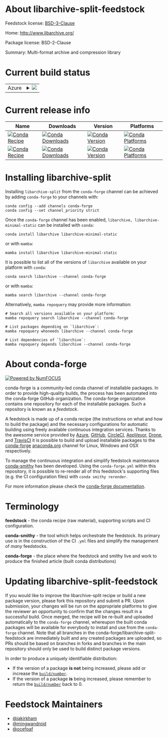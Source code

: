 About libarchive-split-feedstock
================================

Feedstock license: [BSD-3-Clause](https://github.com/conda-forge/libarchive-feedstock/blob/main/LICENSE.txt)

Home: http://www.libarchive.org/

Package license: BSD-2-Clause

Summary: Multi-format archive and compression library

Current build status
====================


<table>
    
  <tr>
    <td>Azure</td>
    <td>
      <details>
        <summary>
          <a href="https://dev.azure.com/conda-forge/feedstock-builds/_build/latest?definitionId=519&branchName=main">
            <img src="https://dev.azure.com/conda-forge/feedstock-builds/_apis/build/status/libarchive-feedstock?branchName=main">
          </a>
        </summary>
        <table>
          <thead><tr><th>Variant</th><th>Status</th></tr></thead>
          <tbody><tr>
              <td>linux_64</td>
              <td>
                <a href="https://dev.azure.com/conda-forge/feedstock-builds/_build/latest?definitionId=519&branchName=main">
                  <img src="https://dev.azure.com/conda-forge/feedstock-builds/_apis/build/status/libarchive-feedstock?branchName=main&jobName=linux&configuration=linux%20linux_64_" alt="variant">
                </a>
              </td>
            </tr><tr>
              <td>linux_aarch64</td>
              <td>
                <a href="https://dev.azure.com/conda-forge/feedstock-builds/_build/latest?definitionId=519&branchName=main">
                  <img src="https://dev.azure.com/conda-forge/feedstock-builds/_apis/build/status/libarchive-feedstock?branchName=main&jobName=linux&configuration=linux%20linux_aarch64_" alt="variant">
                </a>
              </td>
            </tr><tr>
              <td>linux_ppc64le</td>
              <td>
                <a href="https://dev.azure.com/conda-forge/feedstock-builds/_build/latest?definitionId=519&branchName=main">
                  <img src="https://dev.azure.com/conda-forge/feedstock-builds/_apis/build/status/libarchive-feedstock?branchName=main&jobName=linux&configuration=linux%20linux_ppc64le_" alt="variant">
                </a>
              </td>
            </tr><tr>
              <td>osx_64</td>
              <td>
                <a href="https://dev.azure.com/conda-forge/feedstock-builds/_build/latest?definitionId=519&branchName=main">
                  <img src="https://dev.azure.com/conda-forge/feedstock-builds/_apis/build/status/libarchive-feedstock?branchName=main&jobName=osx&configuration=osx%20osx_64_" alt="variant">
                </a>
              </td>
            </tr><tr>
              <td>osx_arm64</td>
              <td>
                <a href="https://dev.azure.com/conda-forge/feedstock-builds/_build/latest?definitionId=519&branchName=main">
                  <img src="https://dev.azure.com/conda-forge/feedstock-builds/_apis/build/status/libarchive-feedstock?branchName=main&jobName=osx&configuration=osx%20osx_arm64_" alt="variant">
                </a>
              </td>
            </tr><tr>
              <td>win_64</td>
              <td>
                <a href="https://dev.azure.com/conda-forge/feedstock-builds/_build/latest?definitionId=519&branchName=main">
                  <img src="https://dev.azure.com/conda-forge/feedstock-builds/_apis/build/status/libarchive-feedstock?branchName=main&jobName=win&configuration=win%20win_64_" alt="variant">
                </a>
              </td>
            </tr>
          </tbody>
        </table>
      </details>
    </td>
  </tr>
</table>

Current release info
====================

| Name | Downloads | Version | Platforms |
| --- | --- | --- | --- |
| [![Conda Recipe](https://img.shields.io/badge/recipe-libarchive-green.svg)](https://anaconda.org/conda-forge/libarchive) | [![Conda Downloads](https://img.shields.io/conda/dn/conda-forge/libarchive.svg)](https://anaconda.org/conda-forge/libarchive) | [![Conda Version](https://img.shields.io/conda/vn/conda-forge/libarchive.svg)](https://anaconda.org/conda-forge/libarchive) | [![Conda Platforms](https://img.shields.io/conda/pn/conda-forge/libarchive.svg)](https://anaconda.org/conda-forge/libarchive) |
| [![Conda Recipe](https://img.shields.io/badge/recipe-libarchive--minimal--static-green.svg)](https://anaconda.org/conda-forge/libarchive-minimal-static) | [![Conda Downloads](https://img.shields.io/conda/dn/conda-forge/libarchive-minimal-static.svg)](https://anaconda.org/conda-forge/libarchive-minimal-static) | [![Conda Version](https://img.shields.io/conda/vn/conda-forge/libarchive-minimal-static.svg)](https://anaconda.org/conda-forge/libarchive-minimal-static) | [![Conda Platforms](https://img.shields.io/conda/pn/conda-forge/libarchive-minimal-static.svg)](https://anaconda.org/conda-forge/libarchive-minimal-static) |

Installing libarchive-split
===========================

Installing `libarchive-split` from the `conda-forge` channel can be achieved by adding `conda-forge` to your channels with:

```
conda config --add channels conda-forge
conda config --set channel_priority strict
```

Once the `conda-forge` channel has been enabled, `libarchive, libarchive-minimal-static` can be installed with `conda`:

```
conda install libarchive libarchive-minimal-static
```

or with `mamba`:

```
mamba install libarchive libarchive-minimal-static
```

It is possible to list all of the versions of `libarchive` available on your platform with `conda`:

```
conda search libarchive --channel conda-forge
```

or with `mamba`:

```
mamba search libarchive --channel conda-forge
```

Alternatively, `mamba repoquery` may provide more information:

```
# Search all versions available on your platform:
mamba repoquery search libarchive --channel conda-forge

# List packages depending on `libarchive`:
mamba repoquery whoneeds libarchive --channel conda-forge

# List dependencies of `libarchive`:
mamba repoquery depends libarchive --channel conda-forge
```


About conda-forge
=================

[![Powered by
NumFOCUS](https://img.shields.io/badge/powered%20by-NumFOCUS-orange.svg?style=flat&colorA=E1523D&colorB=007D8A)](https://numfocus.org)

conda-forge is a community-led conda channel of installable packages.
In order to provide high-quality builds, the process has been automated into the
conda-forge GitHub organization. The conda-forge organization contains one repository
for each of the installable packages. Such a repository is known as a *feedstock*.

A feedstock is made up of a conda recipe (the instructions on what and how to build
the package) and the necessary configurations for automatic building using freely
available continuous integration services. Thanks to the awesome service provided by
[Azure](https://azure.microsoft.com/en-us/services/devops/), [GitHub](https://github.com/),
[CircleCI](https://circleci.com/), [AppVeyor](https://www.appveyor.com/),
[Drone](https://cloud.drone.io/welcome), and [TravisCI](https://travis-ci.com/)
it is possible to build and upload installable packages to the
[conda-forge](https://anaconda.org/conda-forge) [anaconda.org](https://anaconda.org/)
channel for Linux, Windows and OSX respectively.

To manage the continuous integration and simplify feedstock maintenance
[conda-smithy](https://github.com/conda-forge/conda-smithy) has been developed.
Using the ``conda-forge.yml`` within this repository, it is possible to re-render all of
this feedstock's supporting files (e.g. the CI configuration files) with ``conda smithy rerender``.

For more information please check the [conda-forge documentation](https://conda-forge.org/docs/).

Terminology
===========

**feedstock** - the conda recipe (raw material), supporting scripts and CI configuration.

**conda-smithy** - the tool which helps orchestrate the feedstock.
                   Its primary use is in the construction of the CI ``.yml`` files
                   and simplify the management of *many* feedstocks.

**conda-forge** - the place where the feedstock and smithy live and work to
                  produce the finished article (built conda distributions)


Updating libarchive-split-feedstock
===================================

If you would like to improve the libarchive-split recipe or build a new
package version, please fork this repository and submit a PR. Upon submission,
your changes will be run on the appropriate platforms to give the reviewer an
opportunity to confirm that the changes result in a successful build. Once
merged, the recipe will be re-built and uploaded automatically to the
`conda-forge` channel, whereupon the built conda packages will be available for
everybody to install and use from the `conda-forge` channel.
Note that all branches in the conda-forge/libarchive-split-feedstock are
immediately built and any created packages are uploaded, so PRs should be based
on branches in forks and branches in the main repository should only be used to
build distinct package versions.

In order to produce a uniquely identifiable distribution:
 * If the version of a package **is not** being increased, please add or increase
   the [``build/number``](https://docs.conda.io/projects/conda-build/en/latest/resources/define-metadata.html#build-number-and-string).
 * If the version of a package **is** being increased, please remember to return
   the [``build/number``](https://docs.conda.io/projects/conda-build/en/latest/resources/define-metadata.html#build-number-and-string)
   back to 0.

Feedstock Maintainers
=====================

* [@jakirkham](https://github.com/jakirkham/)
* [@mingwandroid](https://github.com/mingwandroid/)
* [@ocefpaf](https://github.com/ocefpaf/)

